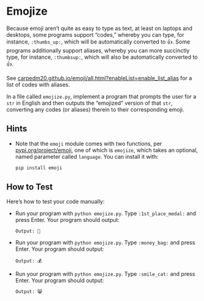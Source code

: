 # Emojize

Because emoji aren’t quite as easy to type as text, at least on laptops and desktops, some programs support “codes,” whereby you can type, for instance, `:thumbs_up:`, which will be automatically converted to 👍. Some programs additionally support aliases, whereby you can more succinctly type, for instance, `:thumbsup:`, which will also be automatically converted to 👍.

See [carpedm20.github.io/emoji/all.html?enableList=enable\_list\_alias](https://carpedm20.github.io/emoji/all.html?enableList=enable_list_alias) for a list of codes with aliases.

In a file called `emojize.py`, implement a program that prompts the user for a `str` in English and then outputs the “emojized” version of that `str`, converting any codes (or aliases) therein to their corresponding emoji.

## Hints

- Note that the `emoji` module comes with two functions, per [pypi.org/project/emoji](https://pypi.org/project/emoji/), one of which is `emojize`, which takes an optional, named parameter called `language`. You can install it with:

    ```bash
    pip install emoji
    ```

## How to Test

Here’s how to test your code manually:

- Run your program with `python emojize.py`. Type `:1st_place_medal:` and press Enter. Your program should output:

    ```
    Output: 🥇
    ```

- Run your program with `python emojize.py`. Type `:money_bag:` and press Enter. Your program should output:

    ```
    Output: 💰
    ```

- Run your program with `python emojize.py`. Type `:smile_cat:` and press Enter. Your program should output:

    ```
    Output: 😸
    ```
